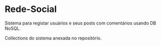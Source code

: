 # Rede-Social
Sistema para registar usuários e seus posts com comentários usando DB NoSQL.

Collections do sistema anexada no repositório.
